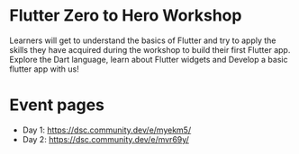 # Flutter Zero to Hero Workshop

Learners will get to understand the basics of Flutter and try to apply the skills they have acquired during the workshop to build their first Flutter app. Explore the Dart language, learn about Flutter widgets and Develop a basic flutter app with us!

# Event pages

- Day 1: https://dsc.community.dev/e/myekm5/
- Day 2: https://dsc.community.dev/e/mvr69y/
